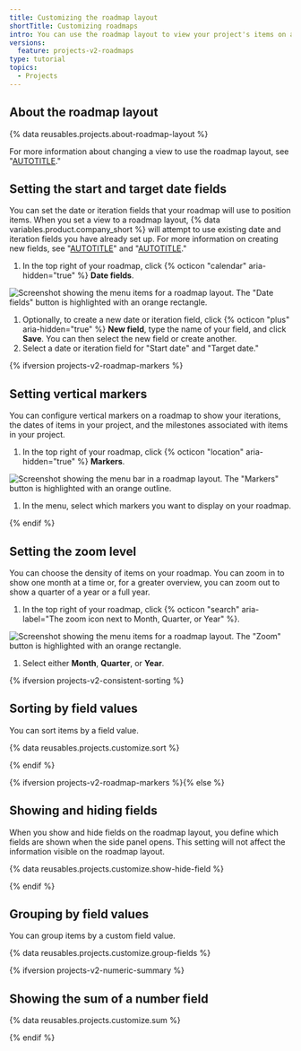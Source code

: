 ```yaml
---
title: Customizing the roadmap layout
shortTitle: Customizing roadmaps
intro: You can use the roadmap layout to view your project's items on a timeline.
versions:
  feature: projects-v2-roadmaps
type: tutorial
topics:
  - Projects
---
```


## About the roadmap layout

{% data reusables.projects.about-roadmap-layout %}

For more information about changing a view to use the roadmap layout, see "[AUTOTITLE](/issues/planning-and-tracking-with-projects/customizing-views-in-your-project/changing-the-layout-of-a-view#changing-the-project-layout)."

## Setting the start and target date fields

You can set the date or iteration fields that your roadmap will use to position items. When you set a view to a roadmap layout, {% data variables.product.company_short %} will attempt to use existing date and iteration fields you have already set up. For more information on creating new fields, see "[AUTOTITLE](/issues/planning-and-tracking-with-projects/understanding-fields/about-date-fields)" and "[AUTOTITLE](/issues/planning-and-tracking-with-projects/understanding-fields/about-iteration-fields)."

1. In the top right of your roadmap, click {% octicon "calendar" aria-hidden="true" %} **Date fields**.

  ![Screenshot showing the menu items for a roadmap layout. The "Date fields" button is highlighted with an orange rectangle.](/assets/images/help/projects-v2/roadmap-menu-dates.png)

1. Optionally, to create a new date or iteration field, click {% octicon "plus" aria-hidden="true" %} **New field**, type the name of your field, and click **Save**. You can then select the new field or create another.
1. Select a date or iteration field for "Start date" and "Target date."

{% ifversion projects-v2-roadmap-markers %}

## Setting vertical markers

You can configure vertical markers on a roadmap to show your iterations, the dates of items in your project, and the milestones associated with items in your project.

1. In the top right of your roadmap, click {% octicon "location" aria-hidden="true" %} **Markers**.

  ![Screenshot showing the menu bar in a roadmap layout. The "Markers" button is highlighted with an orange outline.](/assets/images/help/projects-v2/markers.png)

1. In the menu, select which markers you want to display on your roadmap.

{% endif %}

## Setting the zoom level

You can choose the density of items on your roadmap. You can zoom in to show one month at a time or, for a greater overview, you can zoom out to show a quarter of a year or a full year.

1. In the top right of your roadmap, click {% octicon "search" aria-label="The zoom icon next to Month, Quarter, or Year" %}.

  ![Screenshot showing the menu items for a roadmap layout. The "Zoom" button is highlighted with an orange rectangle.](/assets/images/help/projects-v2/roadmap-zoom-button.png)

1. Select either **Month**, **Quarter**, or **Year**.

{% ifversion projects-v2-consistent-sorting %}

## Sorting by field values

You can sort items by a field value.

{% data reusables.projects.customize.sort %}

{% endif %}

{% ifversion projects-v2-roadmap-markers %}{% else %}

## Showing and hiding fields

When you show and hide fields on the roadmap layout, you define which fields are shown when the side panel opens. This setting will not affect the information visible on the roadmap layout.

{% data reusables.projects.customize.show-hide-field %}

{% endif %}

## Grouping by field values

You can group items by a custom field value.

{% data reusables.projects.customize.group-fields %}

{% ifversion projects-v2-numeric-summary %}

## Showing the sum of a number field

{% data reusables.projects.customize.sum %}

{% endif %}
